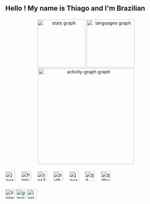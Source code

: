 <h2 align="left">Hello ! My name is Thiago and I'm Brazilian</h2>

###

<div align="center">
 
  <img src="https://github-readme-stats.vercel.app/api?username=thiago23sl&hide_title=false&hide_rank=true&show_icons=true&include_all_commits=true&count_private=true&disable_animations=false&theme=blueberry&locale=en&hide_border=false&order=1" height="150" alt="stats graph"  />
  
  <img src="https://github-readme-stats.vercel.app/api/top-langs?username=thiago23sl&locale=en&hide_title=false&layout=compact&card_width=320&langs_count=10&theme=blueberry&hide_border=false&order=2" height="150" alt="languages graph"  />
  
  <img src="https://github-readme-activity-graph.vercel.app/graph?username=thiago23sl&radius=10&theme=github-dark&area=true&order=5&hide_border=true&hide_title=false&custom_title=Thiago%20Contributions%20Graph" height="300" alt="activity-graph graph"  />
</div>

###

<div>
  <img src="https://cdn.jsdelivr.net/gh/devicons/devicon/icons/javascript/javascript-original.svg" height="30" alt="javascript logo"  />
  <img width="12" />
  <img src="https://cdn.jsdelivr.net/gh/devicons/devicon/icons/html5/html5-original.svg" height="30" alt="html5 logo"  />
  <img width="12" />
  <img src="https://cdn.jsdelivr.net/gh/devicons/devicon/icons/css3/css3-original.svg" height="30" alt="css3 logo"  />
  <img width="12" />
  <img src="https://cdn.jsdelivr.net/gh/devicons/devicon/icons/python/python-original.svg" height="30" alt="python logo"  />
  <img width="12" />
  <img src="https://cdn.jsdelivr.net/gh/devicons/devicon/icons/java/java-original.svg" height="30" alt="java logo"  />
  <img width="12" />
  <img src="https://cdn.jsdelivr.net/gh/devicons/devicon/icons/git/git-original.svg" height="30" alt="git logo"  />
  <img width="12" />
  <img src="https://cdn.jsdelivr.net/gh/devicons/devicon/icons/github/github-original.svg" height="30" alt="github logo"  />

###

</div>

###

<div align="left">
 
  <a href="https://www.linkedin.com/in/thiago-s-lima23/" target="_blank" rel="external"><img src="https://img.shields.io/static/v1?message=LinkedIn&logo=linkedin&label=&color=0077B5&logoColor=white&labelColor=&style=for-the-badge" target="_blank" height="30" alt="linkedin logo"  /></a>
  <a href="https://outlook.office.com/mail/deeplink/compose?mailtouri=mailto%3Athiagosilvalima784%40gmail.com" target="_blank" rel="external"><img src="https://img.shields.io/static/v1?message=Gmail&logo=gmail&label=&color=D14836&logoColor=white&labelColor=&style=for-the-badge" target="_blank" height="30" alt="gmail logo"  /></a>
  <a href="https://www.instagram.com/thiagosl784/" target="_blank" rel="external"><img src="https://img.shields.io/static/v1?message=Instagram&logo=instagram&label=&color=E4405F&logoColor=white&labelColor=&style=for-the-badge" target="_blank" height="30" alt="instagram logo"  /></a>
</div>
